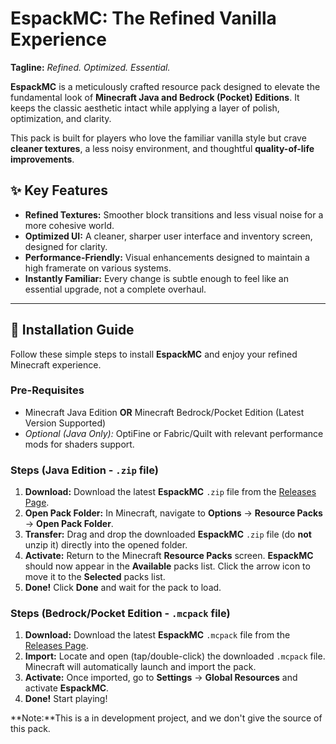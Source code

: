 # EspackMC: The Refined Vanilla Experience

**Tagline:** *Refined. Optimized. Essential.*

**EspackMC** is a meticulously crafted resource pack designed to elevate the fundamental look of **Minecraft Java and Bedrock (Pocket) Editions**. It keeps the classic aesthetic intact while applying a layer of polish, optimization, and clarity.

This pack is built for players who love the familiar vanilla style but crave **cleaner textures**, a less noisy environment, and thoughtful **quality-of-life improvements**.

## ✨ Key Features

* **Refined Textures:** Smoother block transitions and less visual noise for a more cohesive world.
* **Optimized UI:** A cleaner, sharper user interface and inventory screen, designed for clarity.
* **Performance-Friendly:** Visual enhancements designed to maintain a high framerate on various systems.
* **Instantly Familiar:** Every change is subtle enough to feel like an essential upgrade, not a complete overhaul.

---

## 💾 Installation Guide

Follow these simple steps to install **EspackMC** and enjoy your refined Minecraft experience.

### Pre-Requisites

* Minecraft Java Edition **OR** Minecraft Bedrock/Pocket Edition (Latest Version Supported)
* *Optional (Java Only):* OptiFine or Fabric/Quilt with relevant performance mods for shaders support.

### Steps (Java Edition - `.zip` file)

1.  **Download:** Download the latest **EspackMC** `.zip` file from the [Releases Page](https://github.com/turbodevx/EspackMC/releases/).
2.  **Open Pack Folder:** In Minecraft, navigate to **Options** -> **Resource Packs** -> **Open Pack Folder**.
3.  **Transfer:** Drag and drop the downloaded **EspackMC** `.zip` file (do **not** unzip it) directly into the opened folder.
4.  **Activate:** Return to the Minecraft **Resource Packs** screen. **EspackMC** should now appear in the **Available** packs list. Click the arrow icon to move it to the **Selected** packs list.
5.  **Done!** Click **Done** and wait for the pack to load.

### Steps (Bedrock/Pocket Edition - `.mcpack` file)

1.  **Download:** Download the latest **EspackMC** `.mcpack` file from the [Releases Page](https://github.com/turbodevx/EspackMC/releases/).
2.  **Import:** Locate and open (tap/double-click) the downloaded `.mcpack` file. Minecraft will automatically launch and import the pack.
3.  **Activate:** Once imported, go to **Settings** -> **Global Resources** and activate **EspackMC**.
4.  **Done!** Start playing!

**Note:**This is a in development project, and we don't give the source of this pack.
